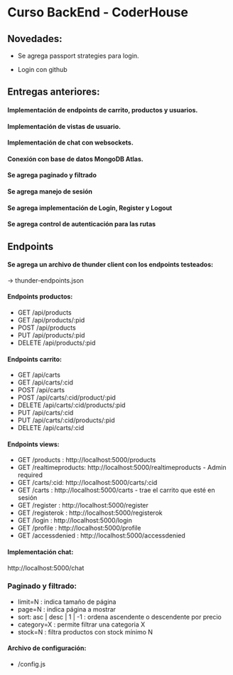 # Curso BackEnd - CoderHouse

## Novedades:

- Se agrega passport strategies para login.

- Login con github

## Entregas anteriores:

#### Implementación de endpoints de carrito, productos y usuarios.

#### Implementación de vistas de usuario.

#### Implementación de chat con websockets.

#### Conexión con base de datos MongoDB Atlas.

#### Se agrega paginado y filtrado

#### Se agrega manejo de sesión

#### Se agrega implementación de Login, Register y Logout

#### Se agrega control de autenticación para las rutas

## Endpoints

#### Se agrega un archivo de thunder client con los endpoints testeados:

-> thunder-endpoints.json

#### Endpoints productos:

- GET /api/products
- GET /api/products/:pid
- POST /api/products
- PUT /api/products/:pid
- DELETE /api/products/:pid

#### Endpoints carrito:

- GET /api/carts
- GET /api/carts/:cid
- POST /api/carts
- POST /api/carts/:cid/product/:pid
- DELETE /api/carts/:cid/products/:pid
- PUT /api/carts/:cid
- PUT /api/carts/:cid/products/:pid
- DELETE /api/carts/:cid

#### Endpoints views:

- GET /products : http://localhost:5000/products
- GET /realtimeproducts: http://localhost:5000/realtimeproducts - Admin required
- GET /carts/:cid: http://localhost:5000/carts/:cid
- GET /carts : http://localhost:5000/carts - trae el carrito que esté en sesión
- GET /register : http://localhost:5000/register
- GET /registerok : http://localhost:5000/registerok
- GET /login : http://localhost:5000/login
- GET /profile : http://localhost:5000/profile
- GET /accessdenied : http://localhost:5000/accessdenied

#### Implementación chat:

http://localhost:5000/chat

### Paginado y filtrado:

- limit=N : indica tamaño de página
- page=N : indica página a mostrar
- sort: asc | desc | 1 | -1 : ordena ascendente o descendente por precio
- category=X : permite filtrar una categoria X
- stock=N : filtra productos con stock mínimo N

#### Archivo de configuración:

- /config.js
